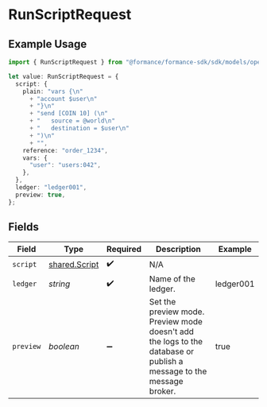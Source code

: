 # RunScriptRequest

## Example Usage

```typescript
import { RunScriptRequest } from "@formance/formance-sdk/sdk/models/operations";

let value: RunScriptRequest = {
  script: {
    plain: "vars {\n"
      + "account $user\n"
      + "}\n"
      + "send [COIN 10] (\n"
      + "	source = @world\n"
      + "	destination = $user\n"
      + ")\n"
      + "",
    reference: "order_1234",
    vars: {
      "user": "users:042",
    },
  },
  ledger: "ledger001",
  preview: true,
};
```

## Fields

| Field                                                                                                               | Type                                                                                                                | Required                                                                                                            | Description                                                                                                         | Example                                                                                                             |
| ------------------------------------------------------------------------------------------------------------------- | ------------------------------------------------------------------------------------------------------------------- | ------------------------------------------------------------------------------------------------------------------- | ------------------------------------------------------------------------------------------------------------------- | ------------------------------------------------------------------------------------------------------------------- |
| `script`                                                                                                            | [shared.Script](../../../sdk/models/shared/script.md)                                                               | :heavy_check_mark:                                                                                                  | N/A                                                                                                                 |                                                                                                                     |
| `ledger`                                                                                                            | *string*                                                                                                            | :heavy_check_mark:                                                                                                  | Name of the ledger.                                                                                                 | ledger001                                                                                                           |
| `preview`                                                                                                           | *boolean*                                                                                                           | :heavy_minus_sign:                                                                                                  | Set the preview mode. Preview mode doesn't add the logs to the database or publish a message to the message broker. | true                                                                                                                |